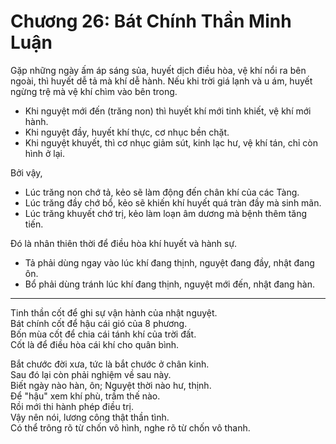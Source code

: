 # Chương 26: Bát Chính Thần Minh Luận

Gặp những ngày ấm áp sáng sủa, huyết dịch điều hòa, vệ khí nổi ra bên ngoài, thì
huyết dễ tả mà khí dễ hành. Nếu khi trời giá lạnh và u ám, huyết ngừng trệ mà vệ
khí chìm vào bên trong.

- Khi nguyệt mới đến (trăng non) thì huyết khí mới tinh khiết, vệ khí mới hành.
- Khi nguyệt đầy, huyết khí thực, cơ nhục bền chặt.
- Khi nguyệt khuyết, thì cơ nhục giảm sút, kinh lạc hư, vệ khí tán, chỉ còn hình
ở lại.

Bởi vậy,

- Lúc trăng non chớ tả, kẻo sẽ làm động đến chân khí của các Tàng.  
- Lúc trăng đầy chớ bổ, kẻo sẽ khiến khí huyết quá tràn đầy mà sinh mãn.  
- Lúc trăng khuyết chớ trị, kẻo làm loạn âm dương mà bệnh thêm tăng tiến.

Đó là nhân thiên thời để điều hòa khí huyết và hành sự.

- Tả phải dùng ngay vào lúc khí đang thịnh, nguyệt đang đầy, nhật đang ôn.
- Bổ phải dùng tránh lúc khí đang thịnh, nguyệt mới đến, nhật đang hàn.

***

Tinh thần cốt để ghi sự vận hành của nhật nguyệt.  
Bát chính cốt để hậu cái gió của 8 phương.  
Bốn mùa cốt để chia cái tánh khí của trời đất.  
Cốt là để điều hòa cái khí cho quân bình.

Bắt chước đời xưa, tức là bắt chước ở chân kinh.  
Sau đó lại còn phải nghiệm về sau này.  
Biết ngày nào hàn, ôn; Nguyệt thời nào hư, thịnh.  
Để "hậu" xem khí phù, trầm thế nào.  
Rồi mới thi hành phép điều trị.  
Vậy nên nói, lương công thật thần tình.  
Có thể trông rõ từ chốn vô hình, nghe rõ từ chốn vô thanh.

